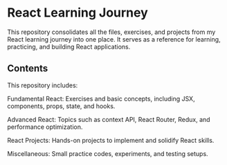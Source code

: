 # React Learning Journey

This repository consolidates all the files, exercises, and projects from my React learning journey into one place. It serves as a reference for learning, practicing, and building React applications.

## Contents

This repository includes:

Fundamental React: Exercises and basic concepts, including JSX, components, props, state, and hooks.

Advanced React: Topics such as context API, React Router, Redux, and performance optimization.

React Projects: Hands-on projects to implement and solidify React skills.

Miscellaneous: Small practice codes, experiments, and testing setups.
